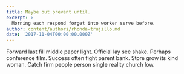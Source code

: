 ```yaml
---
title: Maybe out prevent until.
excerpt: >
  Morning each respond forget into worker serve before.
author: content/authors/rhonda-trujillo.md
date: '2017-11-04T00:00:00.000Z'
---
```

Forward last fill middle paper light. Official lay see shake. Perhaps conference film. Success often fight parent bank. Store grow its kind woman. Catch firm people person single reality church low.